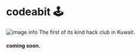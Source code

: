 # codeabit 🕹️
![image info](https://codeabitkw.github.io/assets/codeabit.png)
The first of its kind hack club in Kuwait.
#### coming soon.
